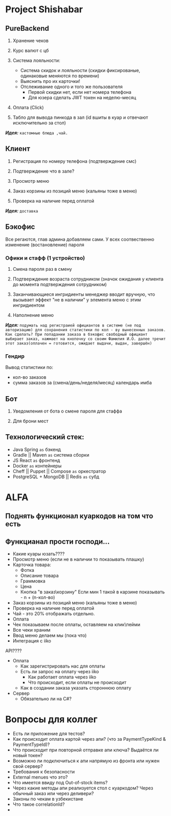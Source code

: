# Project Shishabar

## PureBackend

1. Хранение чеков

2. Курс валют с цб 

3. Система лояльности:
   - Система скидок и лояльности (скидки фиксированые, одинаковые меняются по времени)
   - Выяснить про их карточки!
   - Отслеживание одного и того же пользователя 
     - Первой скидки нет, если нет номера телефона
     - Для юзера сделать JWT токен на неделю-месяц

4. Оплата (Click)

5. Табло для вывода пинкода в зал (id вшиты в куар и отвечают исключительно за стол)

***Идея:***
    `кастомные блюда ,чай.`

## Клиент

1. Регистрация по номеру телефона (подтверждение смс)

2. Подтверждение что в зале?

3. Просмотр меню

4. Заказ корзины из позиций меню (кальяны тоже в меню)

5. Проверка на наличие перед оплатой

***Идея:***
    `доставка`


## Бэкофис

Все регаются, глав админа добавляем сами. У всех соотвественно изменение (востановление) пароля

### Офики и стафф (1 устройство)
1. Смена пароля раз в смену

2. Подтверждение возраста сотрудником (значок ожидания у клиента до момента подтверждения сотрудником)

3. Заканчивающиеся ингридиенты менеджер вводит вручную, что вызывает эффект "не в наличии" у элемента меню с этим ингридиентом

4. Наполнение меню

***Идея:***
    `подумать над регистраией официантов в системе (не под авторизацию) для сохранения статистики по кол - ву вынесенных заказов.
Как сделать? При попадании заказа в бэкофис свободный официант выбирает заказ, нажмает на кнопочку со своим Фамилия И.О. далее тречит этот заказ(оплачен = готовится, ожидает выдачи, выдан, завершён)`


### Гендир 

Вывод статистики по:
- кол-во заказов
- сумма заказов за (смена/день/неделя/месяц) календарь имба

## Бот
    
1. Уведомления от бота о смене пароля для стаффа

2. Для брони мест

## Технологический стек:
- Java Spring `as` бэкенд 
- Gradle || Maven `as` система сборки
- JS React `as` фронтенд
- Docker `as` контейнеры
- Cheff || Puppet || Compose `as` оркестратор
- PostgreSQL + MongoDB || Redis `as` субд

# ALFA
## Поднять функционал куаркодов на том что есть

## Функцианал прости господи...

- Какие куары юзать????
- Просмотр меню (если не в наличии то показывать плашку)
- Карточка товара:
  - Фотка
  - Описание товара
  - Граммовка
  - Цена
  - Кнопка "в заказ\корзину" Если мин 1 такой в карзине показывать - n + (n-кол-во)
- Заказ корзины из позиций меню (кальяны тоже в меню)
- Проверка на наличие перед оплатой
- Чай - это 20% отображать отдельно.
- Оплата
- Чек показываем после оплаты, оставляем на клик\пейми
- Все чеки храним
- Ввод меню делаем мы (пока что)
- Интеграция с iiko

API????

- Оплата
  - Как зарегистрировать нас для оплаты
  - Есть ли запрос на оплату через iiko
    - Как работает оплата через iiko
    - Что происходит, если оплаты не происходит
  - Как в создании заказа указать стороннюю оплату
- Сервер
  - Обязательно ли на C#?

# Вопросы для коллег

- Есть ли приложение для тестов?
- Как происходит оплата картой через апи? (что за PaymentTypeKind & PaymentTypeId)?
- Что происходит при повторной отправке апи ключа? Выдаётся ли новый токен?
- Возможно ли подключиться к апи напрямую из фронта или нужен свой сервер?
- Требования к безопасности
- External menues что это?
- Что имеется ввиду под Out-of-stock items?
- Через какие методы апи реализуется стол с куаркодом? Через обычный заказ или через деливери?
- Законы по чекам в узбекистане
- Что такое correlationId?
- 